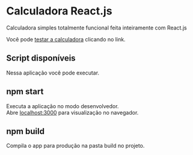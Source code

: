# Calculadora React.js

Calculadora simples totalmente funcional feita inteiramente com React.js

Você pode [testar a calculadora](https://vinnyreis.github.io/react-calculator/) clicando no link.

## Script disponíveis
Nessa aplicação você pode executar.

## npm start
Executa a aplicação no modo desenvolvedor.  
Abre [localhost:3000](localhost:3000) para visualização no navegador.

## npm build
Compila o app para produção na pasta build no projeto.